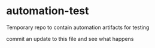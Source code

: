 # automation-test
Temporary repo to contain automation artifacts for testing

commit an update to this file and see what happens
